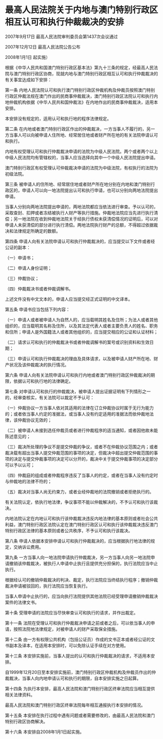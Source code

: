 # 最高人民法院关于内地与澳门特别行政区相互认可和执行仲裁裁决的安排

2007年9月17日 最高人民法院审判委员会第1437次会议通过

2007年12月12日 最高人民法院公告公布

2008年1月1日 起实施）



根据《中华人民共和国澳门特别行政区基本法》第九十三条的规定，经最高人民法院与澳门特别行政区协商，现就内地与澳门特别行政区相互认可和执行仲裁裁决的有关事宜达成如下安排：

第一条 内地人民法院认可和执行澳门特别行政区仲裁机构及仲裁员按照澳门特别行政区仲裁法规在澳门作出的民商事仲裁裁决，澳门特别行政区法院认可和执行内地仲裁机构依据《中华人民共和国仲裁法》在内地作出的民商事仲裁裁决，适用本安排。

本安排没有规定的，适用认可和执行地的程序法律规定。

第二条 在内地或者澳门特别行政区作出的仲裁裁决，一方当事人不履行的，另一方当事人可以向被申请人住所地、经常居住地或者财产所在地的有关法院申请认可和执行。

内地有权受理认可和执行仲裁裁决申请的法院为中级人民法院。两个或者两个以上中级人民法院均有管辖权的，当事人应当选择向其中一个中级人民法院提出申请。

澳门特别行政区有权受理认可仲裁裁决申请的法院为中级法院，有权执行的法院为初级法院。

第三条 被申请人的住所地、经常居住地或者财产所在地分别在内地和澳门特别行政区的，申请人可以向一地法院提出认可和执行申请，也可以分别向两地法院提出申请。

当事人分别向两地法院提出申请的，两地法院都应当依法进行审查。予以认可的，采取查封、扣押或者冻结被执行人财产等执行措施。仲裁地法院应当先进行执行清偿；另一地法院在收到仲裁地法院关于经执行债权未获清偿情况的证明后，可以对申请人未获清偿的部分进行执行清偿。两地法院执行财产的总额，不得超过依据裁决和法律规定所确定的数额。

第四条 申请人向有关法院申请认可和执行仲裁裁决的，应当提交以下文件或者经公证的副本：

（一）申请书；

（二）申请人身份证明；

（三）仲裁协议；

（四）仲裁裁决书或者仲裁调解书。

上述文件没有中文文本的，申请人应当提交经正式证明的中文译本。

第五条 申请书应当包括下列内容：

（一）申请人或者被申请人为自然人的，应当载明其姓名及住所；为法人或者其他组织的，应当载明其名称及住所，以及其法定代表人或者主要负责人的姓名、职务和住所；申请人是外国籍法人或者其他组织的，应当提交相应的公证和认证材料；

（二）请求认可和执行的仲裁裁决书或者仲裁调解书的案号或识别资料和生效日期；

（三）申请认可和执行仲裁裁决的理由及具体请求，以及被申请人财产所在地、财产状况及该仲裁裁决的执行情况。

第六条 申请人向有关法院申请认可和执行内地或者澳门特别行政区仲裁裁决的期限，依据认可和执行地的法律确定。

第七条 对申请认可和执行的仲裁裁决，被申请人提出证据证明有下列情形之一的，经审查核实，有关法院可以裁定不予认可：

（一）仲裁协议一方当事人依对其适用的法律在订立仲裁协议时属于无行为能力的；或者依当事人约定的准据法，或当事人没有约定适用的准据法而依仲裁地法律，该仲裁协议无效的；

（二）被申请人未接到选任仲裁员或者进行仲裁程序的适当通知，或者因他故未能陈述意见的；

（三）裁决所处理的争议不是提交仲裁的争议，或者不在仲裁协议范围之内；或者裁决载有超出当事人提交仲裁范围的事项的决定，但裁决中超出提交仲裁范围的事项的决定与提交仲裁事项的决定可以分开的，裁决中关于提交仲裁事项的决定部分可以予以认可；

（四）仲裁庭的组成或者仲裁程序违反了当事人的约定，或者在当事人没有约定时与仲裁地的法律不符的；

（五）裁决对当事人尚无约束力，或者业经仲裁地的法院撤销或者拒绝执行的。

有关法院认定，依执行地法律，争议事项不能以仲裁解决的，不予认可和执行该裁决。

内地法院认定在内地认可和执行该仲裁裁决违反内地法律的基本原则或者社会公共利益，澳门特别行政区法院认定在澳门特别行政区认可和执行该仲裁裁决违反澳门特别行政区法律的基本原则或者公共秩序，不予认可和执行该裁决。

第八条 申请人依据本安排申请认可和执行仲裁裁决的，应当根据执行地法律的规定，交纳诉讼费用。

第九条 一方当事人向一地法院申请执行仲裁裁决，另一方当事人向另一地法院申请撤销该仲裁裁决，被执行人申请中止执行且提供充分担保的，执行法院应当中止执行。

根据经认可的撤销仲裁裁决的判决、裁定，执行法院应当终结执行程序；撤销仲裁裁决申请被驳回的，执行法院应当恢复执行。

当事人申请中止执行的，应当向执行法院提供其他法院已经受理申请撤销仲裁裁决案件的法律文书。

第十条 受理申请的法院应当尽快审查认可和执行的请求，并作出裁定。

第十一条 法院在受理认可和执行仲裁裁决申请之前或者之后，可以依当事人的申请，按照法院地法律规定，对被申请人的财产采取保全措施。

第十二条 由一方有权限公共机构（包括公证员）作成的文书正本或者经公证的文书副本及译本，在适用本安排时，可以免除认证手续在对方使用。

第十三条 本安排实施前，当事人提出的认可和执行仲裁裁决的请求，不适用本安排。

自1999年12月20日至本安排实施前，澳门特别行政区仲裁机构及仲裁员作出的仲裁裁决，当事人向内地申请认可和执行的期限，自本安排实施之日起算。

第十四条 为执行本安排，最高人民法院和澳门特别行政区终审法院应当相互提供相关法律资料。

最高人民法院和澳门特别行政区终审法院每年相互通报执行本安排的情况。

第十五条 本安排在执行过程中遇有问题或者需要修改的，由最高人民法院和澳门特别行政区协商解决。

第十六条 本安排自2008年1月1日起实施。